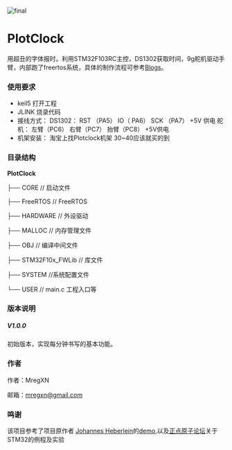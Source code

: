 ![final](https://raw.githubusercontent.com/MregXN/Blogs/master/image/final.jpg)



# PlotClock

用超丑的字体报时。利用STM32F103RC主控，DS1302获取时间，9g舵机驱动手臂，内部跑了freertos系统，具体的制作流程可参考[Blogs](https://github.com/MregXN/Blogs/issues/3)。



### 使用要求

- keil5 打开工程
- JLINK 烧录代码 
- 接线方式： 
    DS1302： RST （PA5）  IO（ PA6）  SCK （PA7） +5V 供电
    舵机： 左臂（PC6） 右臂（PC7） 抬臂（PC8） +5V供电
- 机架安装： 淘宝上找Plotclock机架 30~40应该就买的到



### 目录结构

**PlotClock**

├── CORE                              // 启动文件

├── FreeRTOS                      // FreeRTOS  

├── HARDWARE                   // 外设驱动

├── MALLOC                        // 内存管理文件

├── OBJ                                 // 编译中间文件

├── STM32F10x_FWLib      // 库文件

├── SYSTEM                         //系统配置文件

└── USER                              // main.c  工程入口等



### 版本说明

##### V1.0.0

  初始版本，实现每分钟书写的基本功能。



### 作者

作者：MregXN

邮箱：mregxn@gmail.com



### 鸣谢

该项目参考了项目原作者 [Johannes Heberlein](https://www.thingiverse.com/thing:248009)的[demo](https://github.com/9a/plotclock),以及[正点原子论坛](http://www.openedv.com)关于STM32的例程及实验




